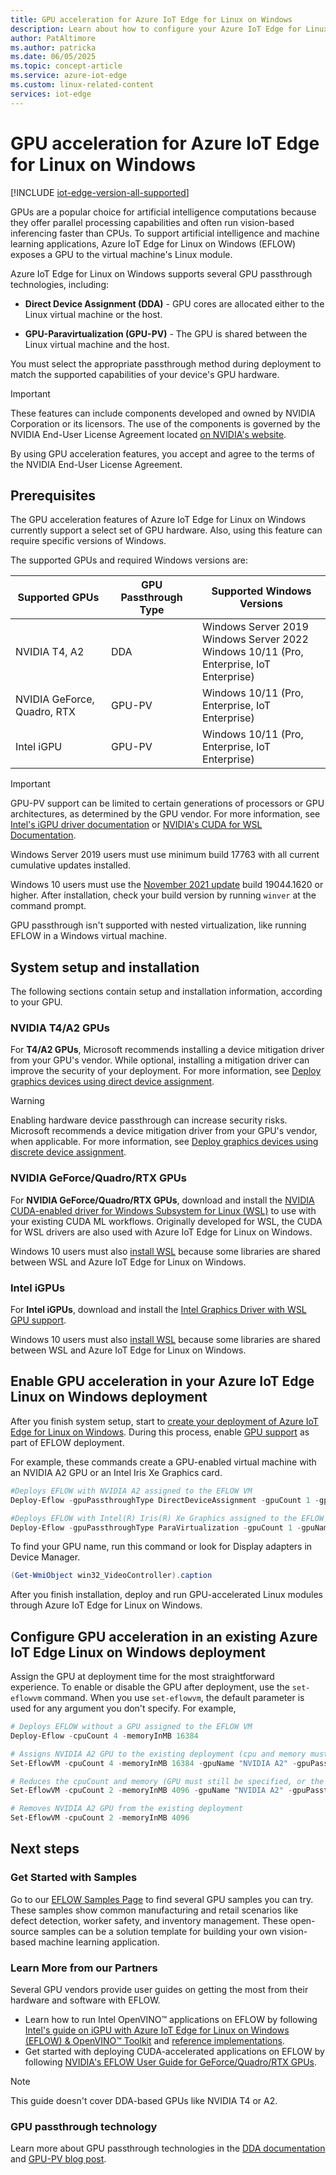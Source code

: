 ```yaml
---
title: GPU acceleration for Azure IoT Edge for Linux on Windows
description: Learn about how to configure your Azure IoT Edge for Linux on Windows virtual machines to use host device GPUs.
author: PatAltimore
ms.author: patricka
ms.date: 06/05/2025
ms.topic: concept-article
ms.service: azure-iot-edge
ms.custom: linux-related-content
services: iot-edge
---
```


# GPU acceleration for Azure IoT Edge for Linux on Windows

[!INCLUDE [iot-edge-version-all-supported](includes/iot-edge-version-all-supported.md)]

GPUs are a popular choice for artificial intelligence computations because they offer parallel processing capabilities and often run vision-based inferencing faster than CPUs. To support artificial intelligence and machine learning applications, Azure IoT Edge for Linux on Windows (EFLOW) exposes a GPU to the virtual machine's Linux module.

Azure IoT Edge for Linux on Windows supports several GPU passthrough technologies, including:

* **Direct Device Assignment (DDA)** - GPU cores are allocated either to the Linux virtual machine or the host.

* **GPU-Paravirtualization (GPU-PV)** - The GPU is shared between the Linux virtual machine and the host.

You must select the appropriate passthrough method during deployment to match the supported capabilities of your device's GPU hardware.

> [!IMPORTANT]
> These features can include components developed and owned by NVIDIA Corporation or its licensors. The use of the components is governed by the NVIDIA End-User License Agreement located [on NVIDIA's website](https://www.nvidia.com/content/DriverDownload-March2009/licence.php?lang=us).
>
> By using GPU acceleration features, you accept and agree to the terms of the NVIDIA End-User License Agreement.

## Prerequisites

The GPU acceleration features of Azure IoT Edge for Linux on Windows currently support a select set of GPU hardware. Also, using this feature can require specific versions of Windows.

The supported GPUs and required Windows versions are:

| Supported GPUs | GPU Passthrough Type | Supported Windows Versions |
| --------- | --------------- | -------- |
| NVIDIA T4, A2 | DDA |  Windows Server 2019 <br> Windows Server 2022 <br> Windows 10/11 (Pro, Enterprise, IoT Enterprise) |
| NVIDIA GeForce, Quadro, RTX | GPU-PV | Windows 10/11 (Pro, Enterprise, IoT Enterprise) |
| Intel iGPU | GPU-PV | Windows 10/11 (Pro, Enterprise, IoT Enterprise) |

> [!IMPORTANT]
>GPU-PV support can be limited to certain generations of processors or GPU architectures, as determined by the GPU vendor. For more information, see [Intel's iGPU driver documentation](https://www.intel.com/content/www/us/en/download/19344/intel-graphics-windows-dch-drivers.html) or [NVIDIA's CUDA for WSL Documentation](https://docs.nvidia.com/cuda/wsl-user-guide/index.html#wsl2-system-requirements).
>
>Windows Server 2019 users must use minimum build 17763 with all current cumulative updates installed.
>
>Windows 10 users must use the [November 2021 update](https://blogs.windows.com/windowsexperience/2021/11/16/how-to-get-the-windows-10-november-2021-update/) build 19044.1620 or higher. After installation, check your build version by running `winver` at the command prompt.
>
> GPU passthrough isn't supported with nested virtualization, like running EFLOW in a Windows virtual machine.

## System setup and installation

The following sections contain setup and installation information, according to your GPU.

### NVIDIA T4/A2 GPUs

For **T4/A2 GPUs**, Microsoft recommends installing a device mitigation driver from your GPU's vendor. While optional, installing a mitigation driver can improve the security of your deployment. For more information, see [Deploy graphics devices using direct device assignment](/windows-server/virtualization/hyper-v/deploy/deploying-graphics-devices-using-dda#optional---install-the-partitioning-driver).

> [!WARNING]
> Enabling hardware device passthrough can increase security risks. Microsoft recommends a device mitigation driver from your GPU's vendor, when applicable. For more information, see [Deploy graphics devices using discrete device assignment](/windows-server/virtualization/hyper-v/deploy/deploying-graphics-devices-using-dda).

### NVIDIA GeForce/Quadro/RTX GPUs

For **NVIDIA GeForce/Quadro/RTX GPUs**, download and install the [NVIDIA CUDA-enabled driver for Windows Subsystem for Linux (WSL)](https://developer.nvidia.com/cuda/wsl) to use with your existing CUDA ML workflows. Originally developed for WSL, the CUDA for WSL drivers are also used with Azure IoT Edge for Linux on Windows.

Windows 10 users must also [install WSL](/windows/wsl/install) because some libraries are shared between WSL and Azure IoT Edge for Linux on Windows.

### Intel iGPUs

For **Intel iGPUs**, download and install the [Intel Graphics Driver with WSL GPU support](https://www.intel.com/content/www/us/en/download/19344/intel-graphics-windows-dch-drivers.html).

Windows 10 users must also [install WSL](/windows/wsl/install) because some libraries are shared between WSL and Azure IoT Edge for Linux on Windows. 

## Enable GPU acceleration in your Azure IoT Edge Linux on Windows deployment
After you finish system setup, start to [create your deployment of Azure IoT Edge for Linux on Windows](how-to-install-iot-edge-on-windows.md). During this process, enable [GPU support](reference-iot-edge-for-linux-on-windows-functions.md#deploy-eflow) as part of EFLOW deployment.

For example, these commands create a GPU-enabled virtual machine with an NVIDIA A2 GPU or an Intel Iris Xe Graphics card.

```powershell
#Deploys EFLOW with NVIDIA A2 assigned to the EFLOW VM
Deploy-Eflow -gpuPassthroughType DirectDeviceAssignment -gpuCount 1 -gpuName "NVIDIA A2"

#Deploys EFLOW with Intel(R) Iris(R) Xe Graphics assigned to the EFLOW VM
Deploy-Eflow -gpuPassthroughType ParaVirtualization -gpuCount 1 -gpuName "Intel(R) Iris(R) Xe Graphics"
```

To find your GPU name, run this command or look for Display adapters in Device Manager.
```powershell
(Get-WmiObject win32_VideoController).caption
```

After you finish installation, deploy and run GPU-accelerated Linux modules through Azure IoT Edge for Linux on Windows. 

## Configure GPU acceleration in an existing Azure IoT Edge Linux on Windows deployment

Assign the GPU at deployment time for the most straightforward experience. To enable or disable the GPU after deployment, use the `set-eflowvm` command. When you use `set-eflowvm`, the default parameter is used for any argument you don't specify. For example,

```powershell
# Deploys EFLOW without a GPU assigned to the EFLOW VM
Deploy-Eflow -cpuCount 4 -memoryInMB 16384

# Assigns NVIDIA A2 GPU to the existing deployment (cpu and memory must still be specified, or they're set to the default values)
Set-EflowVM -cpuCount 4 -memoryInMB 16384 -gpuName "NVIDIA A2" -gpuPassthroughType DirectDeviceAssignment -gpuCount 1

# Reduces the cpuCount and memory (GPU must still be specified, or the GPU is removed)
Set-EflowVM -cpuCount 2 -memoryInMB 4096 -gpuName "NVIDIA A2" -gpuPassthroughType DirectDeviceAssignment -gpuCount 1

# Removes NVIDIA A2 GPU from the existing deployment
Set-EflowVM -cpuCount 2 -memoryInMB 4096
```

## Next steps

### Get Started with Samples
Go to our [EFLOW Samples Page](https://github.com/Azure/iotedge-eflow/tree/main/samples) to find several GPU samples you can try. These samples show common manufacturing and retail scenarios like defect detection, worker safety, and inventory management. These open-source samples can be a solution template for building your own vision-based machine learning application.

### Learn More from our Partners
Several GPU vendors provide user guides on getting the most from their hardware and software with EFLOW.
* Learn how to run Intel OpenVINO&trade; applications on EFLOW by following [Intel's guide on iGPU with Azure IoT Edge for Linux on Windows (EFLOW) & OpenVINO&trade; Toolkit](https://community.intel.com/t5/Blogs/Tech-Innovation/Artificial-Intelligence-AI/Witness-the-power-of-Intel-iGPU-with-Azure-IoT-Edge-for-Linux-on/post/1382405) and [reference implementations](https://www.intel.com/content/www/us/en/developer/articles/technical/deploy-reference-implementation-to-azure-iot-eflow.html).
* Get started with deploying CUDA-accelerated applications on EFLOW by following [NVIDIA's EFLOW User Guide for GeForce/Quadro/RTX GPUs](https://docs.nvidia.com/cuda/eflow-users-guide/index.html). 

> [!NOTE]
> This guide doesn't cover DDA-based GPUs like NVIDIA T4 or A2. 

### GPU passthrough technology

Learn more about GPU passthrough technologies in the [DDA documentation](/windows-server/virtualization/hyper-v/plan/plan-for-gpu-acceleration-in-windows-server#discrete-device-assignment-dda) and [GPU-PV blog post](https://devblogs.microsoft.com/directx/directx-heart-linux/#gpu-virtualization).
